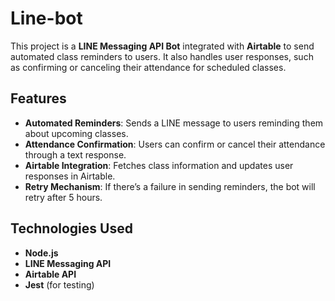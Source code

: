 # Line-bot

This project is a **LINE Messaging API Bot** integrated with **Airtable** to send automated class reminders to users. It also handles user responses, such as confirming or canceling their attendance for scheduled classes.

## **Features**

- **Automated Reminders**: Sends a LINE message to users reminding them about upcoming classes.
- **Attendance Confirmation**: Users can confirm or cancel their attendance through a text response.
- **Airtable Integration**: Fetches class information and updates user responses in Airtable.
- **Retry Mechanism**: If there’s a failure in sending reminders, the bot will retry after 5 hours.

## **Technologies Used**

- **Node.js**
- **LINE Messaging API**
- **Airtable API**
- **Jest** (for testing)








